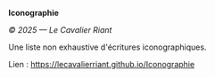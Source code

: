 **Iconographie**

*© 2025 — Le Cavalier Riant*

Une liste non exhaustive d'écritures iconographiques.

Lien : https://lecavalierriant.github.io/Iconographie
